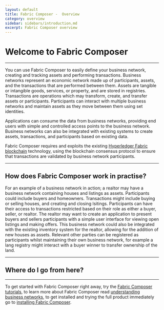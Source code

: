 ```yaml
---
layout: default
title: Fabric Composer -  Overview
category: overview
sidebar: sidebars/introduction.md
excerpt: Fabric Composer overview
---
```


# Welcome to Fabric Composer

---

You can use Fabric Composer to easily define your business network, creating and tracking assets and performing transactions. Business networks represent an economic network made up of participants, assets, and the transactions that are performed between them. Assets are tangible or intangible goods, services, or property, and are stored in registries. Transactions are operations which may transform, create, and transfer assets or participants. Participants can interact with multiple business networks and maintain assets as they move between them using set identities.

Applications can consume the data from business networks, providing end users with simple and controlled access points to the business network. Business networks can also be integrated with existing systems to create assets, transactions, and participants based on existing data.

Fabric Composer requires and exploits the existing [Hyperledger Fabric blockchain](https://hyperledger.org) technology, using the blockchain consensus protocol to ensure that transactions are validated by business network participants.

---

## How does Fabric Composer work in practise?

For an example of a business network in action; a realtor may have a business network containing houses and listings as assets. Participants could include buyers and homeowners. Transactions might include buying or selling houses, and creating and closing lsitings. Participants can have their access to transactions restricted based on their role as either a buyer, seller, or realtor. The realtor may want to create an application to present buyers and sellers participants with a simple user interface for viewing open listings and making offers. This business network could also be integrated with the existing inventory system for the realtor, allowing for the addition of new houses as assets. Relevant other parties can be registered as participants whilst maintaining their own business network, for example a lang registry might interact with a buyer winner to transfer ownership of the land.

---

## Where do I go from here?

---

To get started with Fabric Composer right away, try the [Fabric Composer tutorials](linkylink), to learn more about Fabric Composer read [understanding business networks](../bndefinition), to get installed and trying the full product immediately go to [installing Fabric Composer](installylink).
